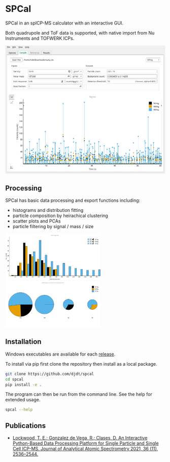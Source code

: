 # SPCal

SPCal in an spICP-MS calculator with an interactive GUI.

Both quadrupole and ToF data is supported, with native import from Nu Instruments and TOFWERK ICPs.

<img src="https://github.com/djdt/djdt.github.io/blob/main/img/spcal_0_9_13_sample_window.png" width=600>

## Processing

SPCal has basic data processing and export functions including:
- histograms and distribution fitting
- particle composition by heirachical clustering
- scatter plots and PCAs
- particle filtering by signal / mass / size


<img src="https://github.com/djdt/djdt.github.io/blob/main/img/spcal_0_9_13_histogram.png" width=300><img src="https://github.com/djdt/djdt.github.io/blob/main/img/spcal_0_9_13_composition.png" width=300>

## Installation

Windows executables are available for each [release](https://github.com/djdt/spcal/releases).

To install via pip first clone the repository then install as a local package.

```bash
git clone https://github.com/djdt/spcal
cd spcal
pip install -e .
```

The program can then be run from the command line. See the help for extended usage.

```bash
spcal --help
```

## Publications

* [Lockwood, T. E.; Gonzalez de Vega, R.; Clases, D. An Interactive Python-Based Data Processing Platform for Single Particle and Single Cell ICP-MS. Journal of Analytical Atomic Spectrometry 2021, 36 (11), 2536–2544.](https://doi.org/10.1039/D1JA00297J)
